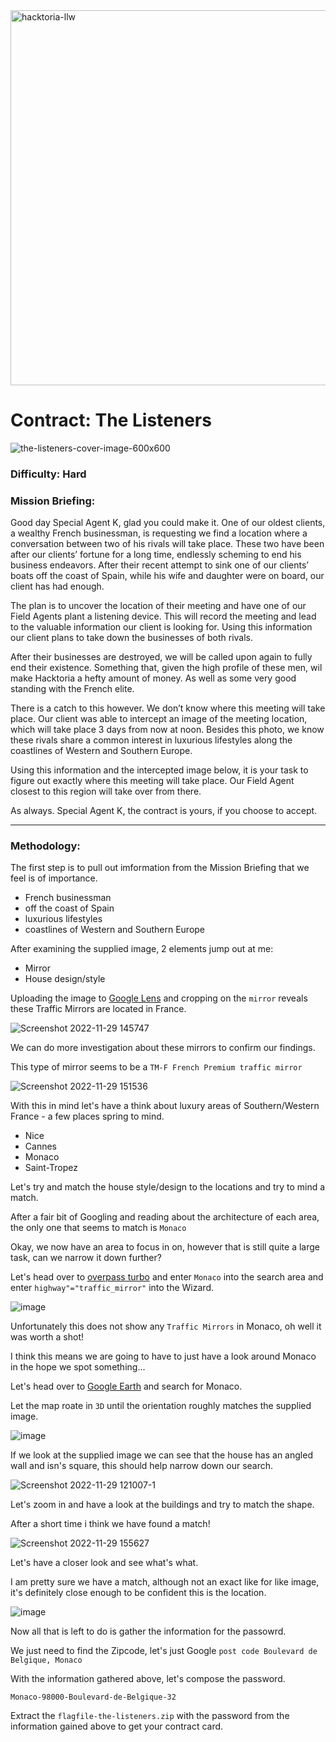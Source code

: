 <img width="600" alt="hacktoria-llw" src="https://user-images.githubusercontent.com/117080369/203552008-2d0e0a07-1815-485b-8f3f-ae7ed7258af8.png">

# Contract: The Listeners
![the-listeners-cover-image-600x600](https://user-images.githubusercontent.com/117080369/204564489-03244eb9-d8b4-4931-ad2f-487bac1f344a.png)

### Difficulty: Hard

### Mission Briefing:
Good day Special Agent K, glad you could make it. One of our oldest clients, a wealthy French businessman, is requesting we find a location where a conversation between two of his rivals will take place. These two have been after our clients’ fortune for a long time, endlessly scheming to end his business endeavors. After their recent attempt to sink one of our clients’ boats off the coast of Spain, while his wife and daughter were on board, our client has had enough.

The plan is to uncover the location of their meeting and have one of our Field Agents plant a listening device. This will record the meeting and lead to the valuable information our client is looking for. Using this information our client plans to take down the businesses of both rivals.

After their businesses are destroyed, we will be called upon again to fully end their existence. Something that, given the high profile of these men, wil make Hacktoria a hefty amount of money. As well as some very good standing with the French elite.

There is a catch to this however. We don’t know where this meeting will take place. Our client was able to intercept an image of the meeting location, which will take place 3 days from now at noon. Besides this photo, we know these rivals share a common interest in luxurious lifestyles along the coastlines of Western and Southern Europe.

Using this information and the intercepted image below, it is your task to figure out exactly where this meeting will take place. Our Field Agent closest to this region will take over from there.

As always. Special Agent K, the contract is yours, if you choose to accept.

---

### Methodology:
The first step is to pull out imformation from the Mission Briefing that we feel is of importance.
* French businessman
* off the coast of Spain
* luxurious lifestyles
* coastlines of Western and Southern Europe

After examining the supplied image, 2 elements jump out at me:
* Mirror
* House design/style

Uploading the image to <a href="https://lens.google.com/">Google Lens</a> and cropping on the `mirror` reveals these Traffic Mirrors are located in France.

![Screenshot 2022-11-29 145747](https://user-images.githubusercontent.com/117080369/204566153-574640e8-2b76-49e7-b461-95508cc704fc.png)

We can do more investigation about these mirrors to confirm our findings.

This type of mirror seems to be a `TM-F French Premium traffic mirror`

![Screenshot 2022-11-29 151536](https://user-images.githubusercontent.com/117080369/204568124-1f8b54d5-45e2-498a-86db-1228456c190d.png)

With this in mind let's have a think about luxury areas of Southern/Western France - a few places spring to mind.
* Nice
* Cannes
* Monaco
* Saint-Tropez

Let's try and match the house style/design to the locations and try to mind a match.

After a fair bit of Googling and reading about the architecture of each area, the only one that seems to match is `Monaco`

Okay, we now have an area to focus in on, however that is still quite a large task, can we narrow it down further?

Let's head over to <a href="https://overpass-turbo.eu/">overpass turbo</a> and enter `Monaco` into the search area and enter `highway"="traffic_mirror"` into the Wizard.

![image](https://user-images.githubusercontent.com/117080369/204573385-3b9b6b64-1e72-463e-a19d-12701618e09a.png)

Unfortunately this does not show any `Traffic Mirrors` in Monaco, oh well it was worth a shot!

I think this means we are going to have to just have a look around Monaco in the hope we spot something...

Let's head over to <a href="https://earth.google.com/web/">Google Earth</a> and search for Monaco.

Let the map roate in `3D` until the orientation roughly matches the supplied image.

![image](https://user-images.githubusercontent.com/117080369/204575268-d9c88eed-8cdf-48c3-936b-0d054df99b3f.png)

If we look at the supplied image we can see that the house has an angled wall and isn's square, this should help narrow down our search.

![Screenshot 2022-11-29 121007-1](https://user-images.githubusercontent.com/117080369/204576217-cd6ec638-e5f6-4335-8d66-97a636d0e4ca.png)

Let's zoom in and have a look at the buildings and try to match the shape.

After a short time i think we have found a match!

![Screenshot 2022-11-29 155627](https://user-images.githubusercontent.com/117080369/204578948-db436069-509a-4d61-9579-d3bd234922d1.png)

Let's have a closer look and see what's what.

I am pretty sure we have a match, although not an exact like for like image, it's definitely close enough to be confident this is the location.

![image](https://user-images.githubusercontent.com/117080369/204579335-c0ab7646-d3c5-4abd-91cf-047acd7aca42.png)

Now all that is left to do is gather the information for the passowrd.

We just need to find the Zipcode, let's just Google `post code Boulevard de Belgique, Monaco`

With the information gathered above, let's compose the password.

`Monaco-98000-Boulevard-de-Belgique-32`

Extract the `flagfile-the-listeners.zip` with the password from the information gained above to get your contract card.
